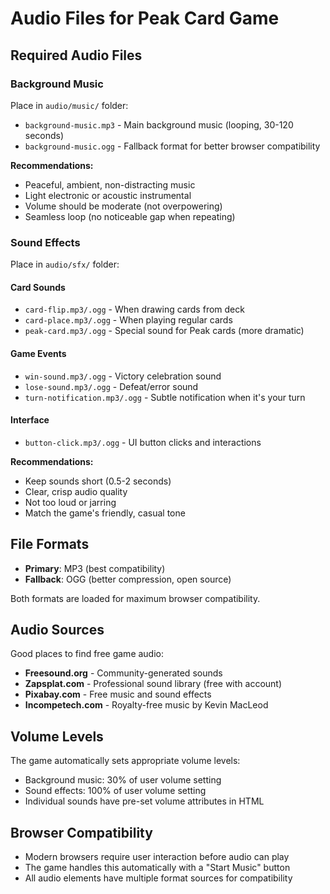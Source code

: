 # Audio Files for Peak Card Game

## Required Audio Files

### Background Music
Place in `audio/music/` folder:
- `background-music.mp3` - Main background music (looping, 30-120 seconds)
- `background-music.ogg` - Fallback format for better browser compatibility

**Recommendations:**
- Peaceful, ambient, non-distracting music
- Light electronic or acoustic instrumental
- Volume should be moderate (not overpowering)
- Seamless loop (no noticeable gap when repeating)

### Sound Effects
Place in `audio/sfx/` folder:

#### Card Sounds
- `card-flip.mp3/.ogg` - When drawing cards from deck
- `card-place.mp3/.ogg` - When playing regular cards
- `peak-card.mp3/.ogg` - Special sound for Peak cards (more dramatic)

#### Game Events  
- `win-sound.mp3/.ogg` - Victory celebration sound
- `lose-sound.mp3/.ogg` - Defeat/error sound
- `turn-notification.mp3/.ogg` - Subtle notification when it's your turn

#### Interface
- `button-click.mp3/.ogg` - UI button clicks and interactions

**Recommendations:**
- Keep sounds short (0.5-2 seconds)
- Clear, crisp audio quality
- Not too loud or jarring
- Match the game's friendly, casual tone

## File Formats
- **Primary**: MP3 (best compatibility)
- **Fallback**: OGG (better compression, open source)

Both formats are loaded for maximum browser compatibility.

## Audio Sources
Good places to find free game audio:
- **Freesound.org** - Community-generated sounds
- **Zapsplat.com** - Professional sound library (free with account)
- **Pixabay.com** - Free music and sound effects
- **Incompetech.com** - Royalty-free music by Kevin MacLeod

## Volume Levels
The game automatically sets appropriate volume levels:
- Background music: 30% of user volume setting
- Sound effects: 100% of user volume setting
- Individual sounds have pre-set volume attributes in HTML

## Browser Compatibility
- Modern browsers require user interaction before audio can play
- The game handles this automatically with a "Start Music" button
- All audio elements have multiple format sources for compatibility